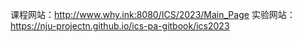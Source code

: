 课程网站：http://www.why.ink:8080/ICS/2023/Main_Page
实验网站：https://nju-projectn.github.io/ics-pa-gitbook/ics2023